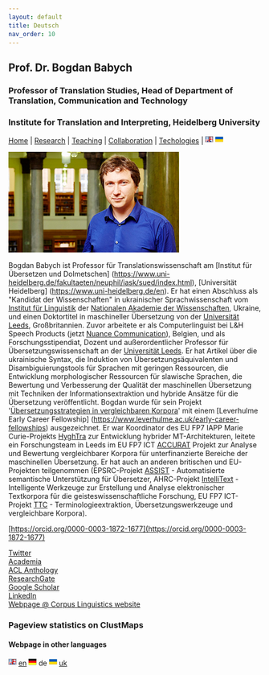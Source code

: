 ```yaml
---
layout: default
title: Deutsch
nav_order: 10
---
```


## Prof. Dr. Bogdan Babych
### Professor of Translation Studies, Head of Department of Translation, Communication and Technology
### Institute for Translation and Interpreting, Heidelberg University

[Home](index.md) | [Research](research.md) | [Teaching](teaching.md) | [Collaboration](collaboration.md) | [Techologies](techlabs.md) | [![Image](en_l_flag.png)](/index.html) [![Image](uk_l_flag.png)](/uk_index.html)


![Image](/assets/img/Bogdan_Babych.jpg)

Bogdan Babych ist Professor für Translationswissenschaft am [Institut für Übersetzen und Dolmetschen] (https://www.uni-heidelberg.de/fakultaeten/neuphil/iask/sued/index.html), [Universität Heidelberg] (https://www.uni-heidelberg.de/en). Er hat einen Abschluss als "Kandidat der Wissenschaften" in ukrainischer Sprachwissenschaft vom [Institut für Linguistik](http://www.nas.gov.ua/EN/Org/Pages/default.aspx?OrgID=0000284) der [Nationalen Akademie der Wissenschaften](http://www.nas.gov.ua/EN/Pages/default.aspx), Ukraine, und einen Doktortitel in maschineller Übersetzung von der [Universität Leeds](https://www.leeds.ac.uk/), Großbritannien. Zuvor arbeitete er als Computerlinguist bei L&H Speech Products (jetzt [Nuance Communication](https://www.nuance.com/en-gb/index.html)), Belgien, und als Forschungsstipendiat, Dozent und außerordentlicher Professor für Übersetzungswissenschaft an der [Universität Leeds](https://ahc.leeds.ac.uk/centre-translation-studies-research). Er hat Artikel über die ukrainische Syntax, die Induktion von Übersetzungsäquivalenten und Disambiguierungstools für Sprachen mit geringen Ressourcen, die Entwicklung morphologischer Ressourcen für slawische Sprachen, die Bewertung und Verbesserung der Qualität der maschinellen Übersetzung mit Techniken der Informationsextraktion und hybride Ansätze für die Übersetzung veröffentlicht. Bogdan wurde für sein Projekt '[Übersetzungsstrategien in vergleichbaren Korpora](proj2007leverhulme.md)' mit einem [Leverhulme Early Career Fellowship] (https://www.leverhulme.ac.uk/early-career-fellowships) ausgezeichnet. Er war Koordinator des EU FP7 IAPP Marie Curie-Projekts [HyghTra](https://lingenio.de/en/research/projects/hyghtra/) zur Entwicklung hybrider MT-Architekturen, leitete ein Forschungsteam in Leeds im EU FP7 ICT [ACCURAT](http://www.accurat-project.eu) Projekt zur Analyse und Bewertung vergleichbarer Korpora für unterfinanzierte Bereiche der maschinellen Übersetzung. Er hat auch an anderen britischen und EU-Projekten teilgenommen (EPSRC-Projekt [ASSIST](http://ucrel.lancs.ac.uk/projects/assist/) - Automatisierte semantische Unterstützung für Übersetzer, AHRC-Projekt [IntelliText](http://corpus.leeds.ac.uk/it/) - Intelligente Werkzeuge zur Erstellung und Analyse elektronischer Textkorpora für die geisteswissenschaftliche Forschung, EU FP7 ICT-Projekt [TTC](http://www.ttc-project.eu) - Terminologieextraktion, Übersetzungswerkzeuge und vergleichbare Korpora).


[https://orcid.org/0000-0003-1872-1677](https://orcid.org/0000-0003-1872-1677)

[Twitter](https://twitter.com/b_babych)  
[Academia](https://uni-heidelberg.academia.edu/BogdanBabych)  
[ACL Anthology](https://www.aclweb.org/anthology/people/b/bogdan-babych/)  
[ResearchGate](https://www.researchgate.net/profile/Bogdan_Babych)  
[Google Scholar](https://scholar.google.co.uk/citations?user=tCCIynYAAAAJ&hl=en)  
[LinkedIn](https://www.linkedin.com/in/bogdan-babych-767a9219/)  
[Webpage @ Corpus Linguistics website](http://corpus.leeds.ac.uk/bogdan/)


### Pageview statistics on ClustMaps

<script type="text/javascript" id="clustrmaps" src="//clustrmaps.com/map_v2.js?d=Y5Mn8ovEJ_-bNgGiMjV25n6CqBSHuX9xk8NbHaTTPCw&cl=ffffff&w=a">
</script>



#### Webpage in other languages

[![Image](en_l_flag.png)](/index.html) [en](index.md) ![Image](de_l_flag.png) de [![Image](uk_l_flag.png)](/uk_index.html) [uk](/uk_index.md)
